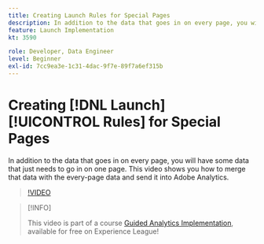 ```yaml
---
title: Creating Launch Rules for Special Pages
description: In addition to the data that goes in on every page, you will have some data that just needs to go in on one page. This video shows you how to merge that data with the every-page data and send it into Adobe Analytics.
feature: Launch Implementation
kt: 3590

role: Developer, Data Engineer
level: Beginner
exl-id: 7cc9ea3e-1c31-4dac-9f7e-89f7a6ef315b
---
```

# Creating [!DNL Launch] [!UICONTROL Rules] for Special Pages

In addition to the data that goes in on every page, you will have some data that just needs to go in on one page. This video shows you how to merge that data with the every-page data and send it into Adobe Analytics.

>[!VIDEO](https://video.tv.adobe.com/v/28770/?quality=12&learn=on)

>[!INFO]
>
> This video is part of a course [Guided Analytics Implementation](https://experienceleague.adobe.com/?recommended=Analytics-D-1-2019.1), available for free on Experience League!
